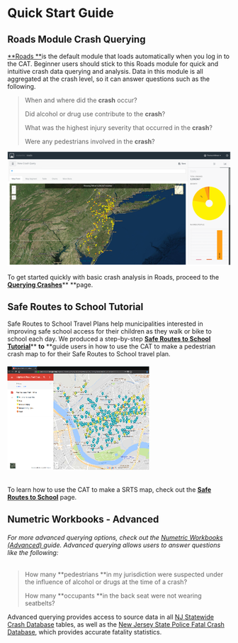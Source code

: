 # Quick Start Guide

## Roads Module Crash Querying

[**Roads **](https://njdhts.numetric.com/roads/crash-query#/)is the default module that loads automatically when you log in to the CAT. Beginner users should stick to this Roads module for quick and intuitive crash data querying and analysis. Data in this module is all aggregated at the crash level, so it can answer questions such as the following.

> When and where did the **crash** occur?
>
> Did alcohol or drug use contribute to the **crash**?
>
> What was the highest injury severity that occurred in the **crash**?
>
> Were any pedestrians involved in the **crash**?

[![](/assets/roads_landing_page_675x345.png)](/chapter1/filtering-crashes.md)

To get started quickly with basic crash analysis in Roads, proceed to the [**Querying Crashes**](/chapter1/filtering-crashes.md)** **page.

## Safe Routes to School Tutorial

Safe Routes to School Travel Plans help municipalities interested in improving safe school access for their children as they walk or bike to school each day. We produced a step-by-step [**Safe Routes to School Tutorial**](/safe-routes-to-school.md)** **to** **guide users in how to use the CAT to make a pedestrian crash map to for their Safe Routes to School travel plan.

###### [![](/assets/hp_srts_example2.png)](/safe-routes-to-school.md)

To learn how to use the CAT to make a SRTS map, check out the [**Safe Routes to School**](/safe-routes-to-school.md) page.

## Numetric Workbooks - Advanced

###### For more advanced querying options, check out the [Numetric Workbooks \(Advanced\) ](/numetric-workbooks.md)guide. Advanced querying allows users to answer questions like the following:

> How many **pedestrians **in my jurisdiction were suspected under the influence of alcohol or drugs at the time of a crash?
>
> How many **occupants **in the back seat were not wearing seatbelts?

Advanced querying provides access to source data in all [NJ Statewide Crash Database](/numetric-workbooks/new-jersey-advanced-crash-tables.md) tables, as well as the [New Jersey State Police Fatal Crash Database](/numetric-workbooks/njsp-fatal-database.md), which provides accurate fatality statistics.

